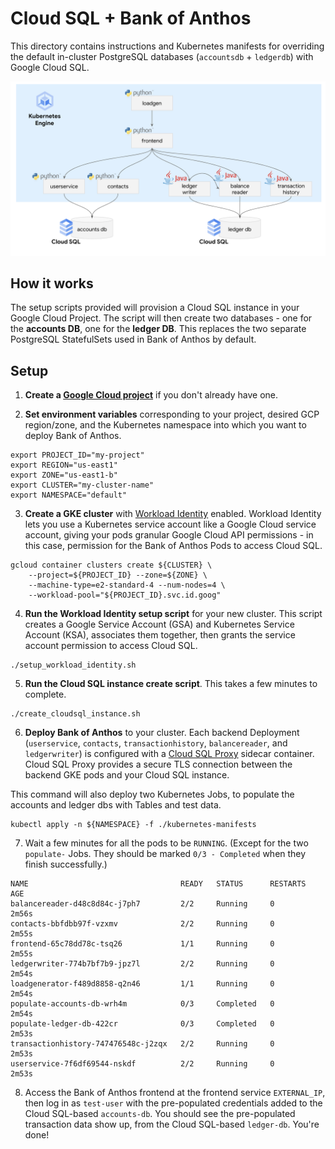 
# Cloud SQL + Bank of Anthos 

This directory contains instructions and Kubernetes manifests for overriding the default in-cluster PostgreSQL databases (`accountsdb` + `ledgerdb`) with Google Cloud SQL. 

![diagram](arch.png)

## How it works 

The setup scripts provided will provision a Cloud SQL instance in your Google Cloud Project. The script will then create two databases - one for the **accounts DB**, one for the **ledger DB**. This replaces the two separate PostgreSQL StatefulSets used in Bank of Anthos by default. 


## Setup 

1. **Create a [Google Cloud project](https://cloud.google.com/resource-manager/docs/creating-managing-projects)** if you don't already have one. 

2. **Set environment variables** corresponding to your project, desired GCP region/zone, and the Kubernetes namespace into which you want to deploy Bank of Anthos.

```
export PROJECT_ID="my-project"
export REGION="us-east1"
export ZONE="us-east1-b" 
export CLUSTER="my-cluster-name"
export NAMESPACE="default"
```

3. **Create a GKE cluster** with [Workload Identity](https://cloud.google.com/kubernetes-engine/docs/how-to/workload-identity#overview) enabled. Workload Identity lets you use a Kubernetes service account like a Google Cloud service account, giving your pods granular Google Cloud API permissions - in this case, permission for the Bank of Anthos Pods to access Cloud SQL. 

```
gcloud container clusters create ${CLUSTER} \
	--project=${PROJECT_ID} --zone=${ZONE} \
	--machine-type=e2-standard-4 --num-nodes=4 \
	--workload-pool="${PROJECT_ID}.svc.id.goog"
```

4. **Run the Workload Identity setup script** for your new cluster. This script creates a Google Service Account (GSA) and Kubernetes Service Account (KSA), associates them together, then grants the service account permission to access Cloud SQL. 

```
./setup_workload_identity.sh
```

5. **Run the Cloud SQL instance create script**. This takes a few minutes to complete. 

```
./create_cloudsql_instance.sh 
```

6. **Deploy Bank of Anthos** to your cluster. Each backend Deployment (`userservice`, `contacts`, `transactionhistory`, `balancereader`, and `ledgerwriter`) is configured with a [Cloud SQL Proxy](https://cloud.google.com/sql/docs/postgres/sql-proxy#what_the_proxy_provides) sidecar container. Cloud SQL Proxy provides a secure TLS connection between the backend GKE pods and your Cloud SQL instance. 

This command will also deploy two Kubernetes Jobs, to populate the accounts and ledger dbs with Tables and test data. 


```
kubectl apply -n ${NAMESPACE} -f ./kubernetes-manifests 
```

7. Wait a few minutes for all the pods to be `RUNNING`. (Except for the two `populate-` Jobs. They should be marked `0/3 - Completed` when they finish successfully.) 

```
NAME                                  READY   STATUS      RESTARTS   AGE
balancereader-d48c8d84c-j7ph7         2/2     Running     0          2m56s
contacts-bbfdbb97f-vzxmv              2/2     Running     0          2m55s
frontend-65c78dd78c-tsq26             1/1     Running     0          2m55s
ledgerwriter-774b7bf7b9-jpz7l         2/2     Running     0          2m54s
loadgenerator-f489d8858-q2n46         1/1     Running     0          2m54s
populate-accounts-db-wrh4m            0/3     Completed   0          2m54s
populate-ledger-db-422cr              0/3     Completed   0          2m53s
transactionhistory-747476548c-j2zqx   2/2     Running     0          2m53s
userservice-7f6df69544-nskdf          2/2     Running     0          2m53s
```

8. Access the Bank of Anthos frontend at the frontend service `EXTERNAL_IP`, then log in as `test-user` with the pre-populated credentials added to the Cloud SQL-based `accounts-db`. You should see the pre-populated transaction data show up, from the Cloud SQL-based `ledger-db`. You're done! 
